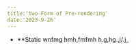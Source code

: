 ```yaml
---
title:'two Form of Pre-rendering'
date:'2023-9-26'
---
```


- **Static wnfmg hmh,fmfmh h.g,hg.,j/.j_